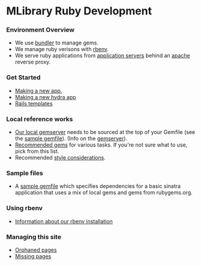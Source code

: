 # MLibrary Ruby Development

### Environment Overview

* We use [bundler](http://bundler.io/) to manage gems.
* We manage ruby verisons with [rbenv](http://rbenv.org).
* We serve ruby applications from [application servers](application_servers.md) behind an [apache](http://httpd.apache.org) reverse proxy.

### Get Started
* [Making a new app.](tutorials/basic_ruby_app.md)
* [Making a new hydra app](https://github.com/mlibrary/umichwrapper/wiki/Dive-into-hydra-smoke-test)
* [Rails templates](https://github.com/mlibrary/rails-templates)

### Local reference works

* [Our local gemserver](http://gems.www.lib.umich.edu/) needs to be sourced at the top of your Gemfile (see the [sample gemfile](samples/sample_gemfile.md)). (Info on the [gemserver](gemserver.md)).
* [Recommended gems](recommended_gems.md) for various tasks. If you're not sure what to use, pick from this list.
* Recommended [style considerations](style.md).

### Sample files

* A [sample gemfile](samples/sample_gemfile.md) which specifies dependencies for a basic sinatra application that uses a mix of local gems and gems from rubygems.org.

### Using rbenv

* [Information about our rbenv installation](rbenv.md)

### Managing this site

* [Orphaned pages](orphaned-pages.md)
* [Missing pages](missing-pages.md)
